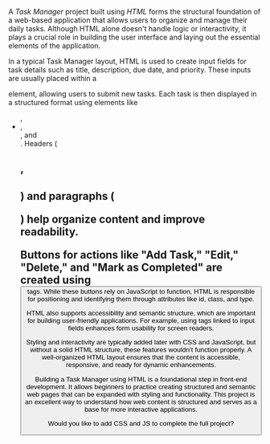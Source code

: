A *Task Manager* project built using *HTML* forms the structural foundation of a web-based application that allows users to organize and manage their daily tasks. Although HTML alone doesn't handle logic or interactivity, it plays a crucial role in building the user interface and laying out the essential elements of the application.

In a typical Task Manager layout, HTML is used to create input fields for task details such as title, description, due date, and priority. These inputs are usually placed within a <form> element, allowing users to submit new tasks. Each task is then displayed in a structured format using elements like <ul>, <li>, <div>, and <section>. Headers (<h1>, <h2>) and paragraphs (<p>) help organize content and improve readability.

Buttons for actions like "Add Task," "Edit," "Delete," and "Mark as Completed" are created using <button> tags. While these buttons rely on JavaScript to function, HTML is responsible for positioning and identifying them through attributes like id, class, and type.

HTML also supports accessibility and semantic structure, which are important for building user-friendly applications. For example, using <label> tags linked to input fields enhances form usability for screen readers.

Styling and interactivity are typically added later with CSS and JavaScript, but without a solid HTML structure, these features wouldn’t function properly. A well-organized HTML layout ensures that the content is accessible, responsive, and ready for dynamic enhancements.

Building a Task Manager using HTML is a foundational step in front-end development. It allows beginners to practice creating structured and semantic web pages that can be expanded with styling and functionality. This project is an excellent way to understand how web content is structured and serves as a base for more interactive applications.

Would you like to add CSS and JS to complete the full project?
